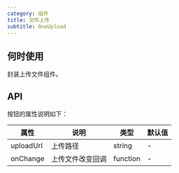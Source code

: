 ```yaml
---
category: 组件
title: 文件上传
subtitle: OneUpload
---
```


## 何时使用

封装上传文件组件。

## API

按钮的属性说明如下：

属性 | 说明 | 类型 | 默认值
-----|-----|-----|------
uploadUrl | 上传路径 | string | -
onChange | 上传文件改变回调 | function | -

